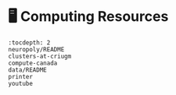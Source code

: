 # <span>🖥</span> Computing Resources

```{toctree}
:tocdepth: 2
neuropoly/README
clusters-at-criugm
compute-canada
data/README
printer
youtube
```

